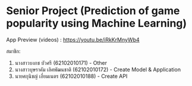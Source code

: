 # Senior Project (Prediction of game popularity using Machine Learning)

App Preview (videos) : https://youtu.be/iRkKrMnyWb4

สมาชิก: 
1) นางสาวบงกช บัวศรี (62102010171) - Other
2) นางสาวบุษราคัม เลิศพัฒนชาติ (62102010172) - Create Model & Application   
3) นายศกุนิชญ์ เอี่ยมเนตร (62102010188) - Create API
